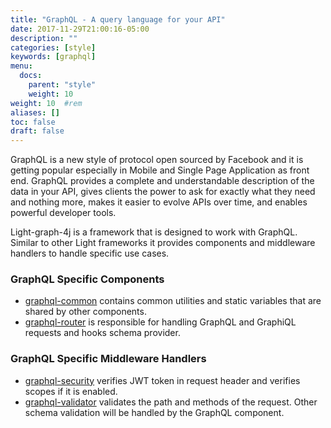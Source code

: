 ```yaml
---
title: "GraphQL - A query language for your API"
date: 2017-11-29T21:00:16-05:00
description: ""
categories: [style]
keywords: [graphql]
menu:
  docs:
    parent: "style"
    weight: 10
weight: 10	#rem
aliases: []
toc: false
draft: false
---
```


GraphQL is a new style of protocol open sourced by Facebook and it is getting popular 
especially in Mobile and Single Page Application as front end. GraphQL provides a 
complete and understandable description of the data in your API, gives clients the 
power to ask for exactly what they need and nothing more, makes it easier to evolve 
APIs over time, and enables powerful developer tools.

Light-graph-4j is a framework that is designed to work with GraphQL. Similar to other 
Light frameworks it provides components and middleware handlers to handle specific use 
cases.

### GraphQL Specific Components

* [graphql-common][] contains common utilities and static variables that are shared by other components.
* [graphql-router][] is responsible for handling GraphQL and GraphiQL requests and hooks schema provider.

### GraphQL Specific Middleware Handlers

* [graphql-security][] verifies JWT token in request header and verifies scopes if it is enabled.
* [graphql-validator][] validates the path and methods of the request. Other schema validation will be handled by the GraphQL component.


[graphql-common]: /style/graphql-common/
[graphql-router]: /style/graphql-router/
[graphql-security]: /style/graphql-security/
[graphql-validator]: /style/graphql-validator/
